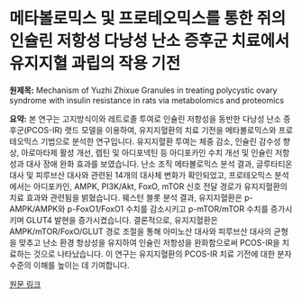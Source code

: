 # 메타볼로믹스 및 프로테오믹스를 통한 쥐의 인슐린 저항성 다낭성 난소 증후군 치료에서 유지지혈 과립의 작용 기전

**원제목:** Mechanism of Yuzhi Zhixue Granules in treating polycystic ovary syndrome with insulin resistance in rats via metabolomics and proteomics

**요약:** 본 연구는 고지방식이와 레트로졸 투여로 인슐린 저항성을 동반한 다낭성 난소 증후군(PCOS-IR) 랫드 모델을 이용하여, 유지지혈환의 치료 기전을 메타볼로믹스와 프로테오믹스 기법으로 분석한 연구입니다.  유지지혈환 투여는 체중 감소, 인슐린 감수성 향상, 아로마타제 활성 개선, 렙틴 및 아디포넥틴 등 아디포카인 수치 개선 및 인슐린 저항성과 대사 장애 완화 효과를 보였습니다. 난소 조직 메타볼로믹스 분석 결과, 글루타티온 대사 및 피루브산 대사와 관련된 14개의 대사체 변화가 확인되었고, 프로테오믹스 분석에서는 아디포카인, AMPK, PI3K/Akt, FoxO, mTOR 신호 전달 경로가 유지지혈환의 치료 효과와 관련됨을 밝혔습니다.  웨스턴 블롯 분석 결과, 유지지혈환은 p-AMPK/AMPK와 p-FoxO1/FoxO1 수치를 감소시키고 p-mTOR/mTOR 수치를 증가시키며 GLUT4 발현을 증가시켰습니다. 결론적으로, 유지지혈환은 AMPK/mTOR/FoxO/GLUT 경로 조절을 통해 아미노산 대사와 피루브산 대사의 균형을 맞추고 난소 환경 항상성을 유지하여 인슐린 저항성을 완화함으로써 PCOS-IR을 치료하는 것으로 나타났습니다.  이 연구는 유지지혈환의 PCOS-IR 치료 기전에 대한 분자 수준의 이해를 높이는 데 기여합니다.

[원문 링크](https://pubmed.ncbi.nlm.nih.gov/40686114/)
